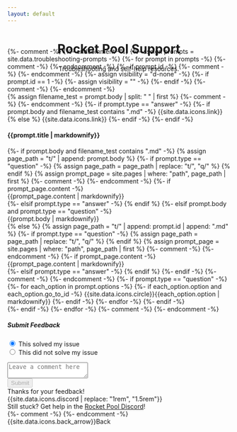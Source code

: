 ```yaml
---
layout: default
---
```



<!-- Header -->
<header class="bg-rp-orange">
  <div class="container pt-5 pb-5 mt-2 mb-5 text-center text-white">
    <h1 class="display-5 fw-bold mt-5">Rocket Pool Support</h1>
    <div class="col-lg-7 mx-auto">
      <p class="lead mb-4">Troubleshooting and self-help resources.</p>
    </div>
  </div>
</header>


<!-- Troubleshooting Prompts -->
<section class="">
  <div class="container py-5">
    <div class="row justify-content-center" style="margin-top: -7rem;">
      <div class="col-12">
        <div class="card rounded-0 border-white mx-auto" style="max-width: 40rem;">
          <div class="card-body markdown m-3">
            {%- comment -%}
              <!-- Assign prompts to an array of troubleshooting prompts and create a card for each. -->
            {%- endcomment -%}
            {%- assign prompts = site.data.troubleshooting-prompts -%}
            {%- for prompt in prompts -%}
              {%- comment -%}
                <!-- Only show prompts that have an id specified. -->
              {%- endcomment -%}
              {%- if prompt.id -%}
                {%- comment -%}
                  <!-- Only show the starting prompt (id = 1). Visibility of prompts after this are 
                    controlled by the goToPrompt() function in _includes/js/base.js, which is 
                    triggered by selecting an option. -->
                {%- endcomment -%}
                {%- assign visibility = "d-none" -%}
                {%- if prompt.id == 1 -%}
                  {%- assign visibility = "" -%}
                {%- endif -%}
                {%- comment -%}
                  <!-- If a filename is specified then load that page content, else if there's body 
                    data specified and it's a question then use that, otherwise load content from a 
                    file named after the id.  -->
                {%- endcomment -%}
                <div id="prompt{{prompt.id}}" class="prompt {{visibility}}">
                  {% assign filename_test = prompt.body | split: " " | first %}
                  {%- comment -%}
                    <!-- Copy link icon button. Will show the content page specified in the body 
                      property or default to the content page named after the prompt id, 
                      e.g /t/{{id}}.md file.  -->
                  {%- endcomment -%}
                  {%- if prompt.type == "answer" -%}
                    {%- if prompt.body and filename_test contains ".md" -%}
                      <a id="link{{prompt.id}}" class="prompt-link" 
                        onclick="copyText('{{site.url}}/t/{{prompt.body}}', this.id)"
                        data-bs-toggle="tooltip" data-bs-placement="top" title="Copied!" data-bs-trigger="click">
                        {{site.data.icons.link}}
                      </a>
                    {% else %}
                      <a id="link{{prompt.id}}" class="prompt-link" 
                        onclick="copyText('{{site.url}}/t/{{prompt.id}}', this.id)"
                        data-bs-toggle="tooltip" data-bs-placement="top" title="Copied!" data-bs-trigger="click">
                        {{site.data.icons.link}}
                      </a>
                    {%- endif -%}
                  {%- endif -%}
                  <h4 class="card-title">{{prompt.title | markdownify}}</h4>
                  {%- if prompt.body and filename_test contains ".md" -%}
                    {% assign page_path = "t/" | append: prompt.body %}
                    {%- if prompt.type == "question" -%}
                      {% assign page_path = page_path | replace: "t/", "q/" %}
                    {% endif %}
                    {% assign prompt_page = site.pages | where: "path", page_path | first %}
                    {%- comment -%}
                      <!-- Check if the content file exists. 
                        If it doesn't and it's an answer then throw an error.  -->
                    {%- endcomment -%}
                    {%- if prompt_page.content -%}
                      <div class="card-text mb-4">{{prompt_page.content | markdownify}}</div>
                    {%- elsif prompt.type == "answer" -%}
                      <script>alert("ERROR: Prompt {{prompt.id}}'s specified content file {{page_path}} does not exist.")</script>
                    {% endif %}
                  {%- elsif prompt.body and prompt.type == "question" -%}
                    <div class="card-text mb-4">{{prompt.body | markdownify}}</div>
                  {% else %}
                    {% assign page_path = "t/" | append: prompt.id | append: ".md" %}
                    {%- if prompt.type == "question" -%}
                      {% assign page_path = page_path | replace: "t/", "q/" %}
                    {% endif %}
                    {% assign prompt_page = site.pages | where: "path", page_path | first %}
                    {%- comment -%}
                      <!-- Check if the content file exists. 
                        If it doesn't and it's an answer then throw an error.  -->
                    {%- endcomment -%}
                    {%- if prompt_page.content -%}
                      <div class="card-text mb-4">{{prompt_page.content | markdownify}}</div>
                    {%- elsif prompt.type == "answer" -%}
                      <script>alert("ERROR: Prompt {{prompt.id}}'s has no content file specified and the default file {{page_path}} does not exist.")</script>
                    {% endif %}
                  {%- endif -%}
                  {%- comment -%}
                    <!-- If the prompt is a question then show the list of options. -->
                  {%- endcomment -%}
                  {%- if prompt.type == "question" -%}
                    {%- for each_option in prompt.options -%}
                      {%- if each_option.option and each_option.go_to_id -%}
                        <a class="prompt-option btn btn-secondary text-start d-block mt-3"
                            onclick="goToPrompt({{prompt.id}},{{each_option.go_to_id}})">
                          <span class="btn-radio me-2">{{site.data.icons.circle}}</span>{{each_option.option | markdownify}}
                        </a>
                      {%- endif -%}
                    {%- endfor -%}
                  {%- endif -%}
                </div>
              {%- endif -%}
            {%- endfor -%}
            {%- comment -%}
              <!-- This Discord invite will show if the prompt is of the answer type. The show/hide 
                functionality is controlled by the goToPrompt() function in _includes/js/base.js, 
                which is triggered by selecting an option. -->
            {%- endcomment -%}
            <div id="promptExtra" class="d-none">
              <div id="promptFeedback" class="border-top border-seondary py-2 mt-3 mb-0">
                <h5 class="my-3">Submit Feedback</h5>
                <!-- Feedback radio options -->
                <form id="feedbackRadios" name="feedbackRadios">
                  <div class="form-check">
                    <input class="form-check-input" type="radio" name="feedbackRadio" value="yes" id="feedbackRadio1" checked>
                    <label class="form-check-label" for="feedbackRadio1">
                      This solved my issue
                    </label>
                  </div>
                  <div class="form-check">
                    <input class="form-check-input" type="radio" name="feedbackRadio" value="no" id="feedbackRadio2">
                    <label class="form-check-label" for="feedbackRadio2">
                      This did not solve my issue
                    </label>
                  </div>
                </form>
                <!-- Feedback comments -->
                <textarea class="form-control mt-3" placeholder="Leave a comment here" id="feedbackComment"></textarea>
                <!-- Feedback submit button -->
                <div class="d-grid gap-2 d-md-flex justify-content-md-end mt-3">
                  <button id="feedbackButton" class="btn btn-outline-primary" type="button" onclick="submitFeedback()" disabled>Submit</button>
                </div>
              </div>
              <!-- Feedback submitted message -->
              <div id="promptFeedbackSubmitted" class="d-none border-top border-seondary py-3 mt-3 mb-0">
                <div>Thanks for your feedback!</div>
              </div>
              <!-- Discord invite -->
              <div id="promptDiscordInvite" class="alert alert-rp d-flex align-items-center mb-0 mt-3" role="alert">
                <span class="me-3">{{site.data.icons.discord | replace: "1rem", "1.5rem"}}</span>
                <div>
                  Still stuck? Get help in the <a href="https://discord.gg/rocketpool" target="_blank">Rocket Pool Discord</a>!
                </div>
              </div>
            </div>
          </div>
        </div>
        {%- comment -%}
          <!-- A back arrow to go to the previous prompt. This functionality is controlled by the 
            goToLastPrompt() function in _includes/js/base.js, which is triggered by selecting 
            the Back button. -->
        {%- endcomment -%}
        <div id="promptBack" class="mt-4 mx-auto d-none" style="max-width: 40rem;">
          <a class="btn btn-primary" onclick="goToLastPrompt()">
            <span class="me-2">{{site.data.icons.back_arrow}}</span>Back
          </a>
        </div>
      </div>
    </div>
  </div>
</section>

